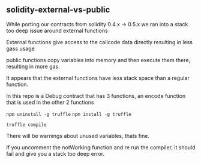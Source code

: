 ## solidity-external-vs-public

While porting our contracts from solidity 0.4.x -> 0.5.x we ran into a stack too deep issue around external functions

External functions give access to the callcode data directly resulting in less gass usage

public functions copy variables into memory and then execute them there, resulting in more gas. 


It appears that the external functions have less stack space than a regular function.

In this repo is a Debug contract that has 3 functions, an encode function that is used in the other 2 functions


`npm uninstall -g truffle`
`npm install -g truffle`

`truffle compile`

There will be warnings about unused variables, thats fine. 

If you uncomment the notWorking function and re run the compiler, it should fail and give you a stack too deep error.

